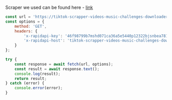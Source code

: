 Scraper we used can be found here - [link](https://rapidapi.com/SocialScrapper/api/tiktok-scrapper-videos-music-challenges-downloader)

```js
const url = 'https://tiktok-scrapper-videos-music-challenges-downloader.p.rapidapi.com/trending/US';
const options = {
	method: 'GET',
	headers: {
		'x-rapidapi-key': '46f98799b7mshd071ca36a5e5440p12322bjsnbea781639e7f',
		'x-rapidapi-host': 'tiktok-scrapper-videos-music-challenges-downloader.p.rapidapi.com'
	}
};

try {
	const response = await fetch(url, options);
	const result = await response.text();
	console.log(result);
    return result;
} catch (error) {
	console.error(error);
}
```